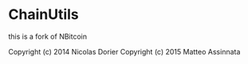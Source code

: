 ChainUtils
=======

this is a fork of NBitcoin

Copyright (c) 2014 Nicolas Dorier
Copyright (c) 2015 Matteo Assinnata